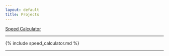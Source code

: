 ```yaml
---
layout: default
title: Projects
---
```

[Speed Calculator](#Vehicle-Speed-Calculator)


***
{% include speed_calculator.md %}
***